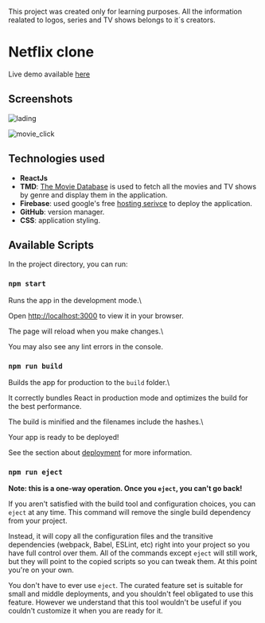 This project was created only for learning purposes. All the information realated to logos, series and TV shows belongs to it´s creators.

# Netflix clone

Live demo available [here](https://netflix-clone-fb9cf.web.app/)

## Screenshots

![lading](https://i.postimg.cc/d005Hzvq/netflix-clone-screenshot.png)

![movie_click](https://i.postimg.cc/nhBhCcPW/netflix-clone-screenshot.png)

## Technologies used

- **ReactJs**
- **TMD**: [The Movie Database](https://www.themoviedb.org/?language=es) is used to fetch all the movies and TV shows by genre and display them in the application.
- **Firebase**: used google's free [hosting serivce](https://firebase.google.com/) to deploy the application.
- **GitHub**: version manager.
- **CSS**: application styling.

## Available Scripts

In the project directory, you can run:

### `npm start`

Runs the app in the development mode.\

Open [http://localhost:3000](http://localhost:3000) to view it in your browser.

The page will reload when you make changes.\

You may also see any lint errors in the console.

### `npm run build`

Builds the app for production to the `build` folder.\

It correctly bundles React in production mode and optimizes the build for the best performance.

The build is minified and the filenames include the hashes.\

Your app is ready to be deployed!

See the section about [deployment](https://facebook.github.io/create-react-app/docs/deployment) for more information.

### `npm run eject`

**Note: this is a one-way operation. Once you `eject`, you can't go back!**

If you aren't satisfied with the build tool and configuration choices, you can `eject` at any time. This command will remove the single build dependency from your project.

Instead, it will copy all the configuration files and the transitive dependencies (webpack, Babel, ESLint, etc) right into your project so you have full control over them. All of the commands except `eject` will still work, but they will point to the copied scripts so you can tweak them. At this point you're on your own.

You don't have to ever use `eject`. The curated feature set is suitable for small and middle deployments, and you shouldn't feel obligated to use this feature. However we understand that this tool wouldn't be useful if you couldn't customize it when you are ready for it.
